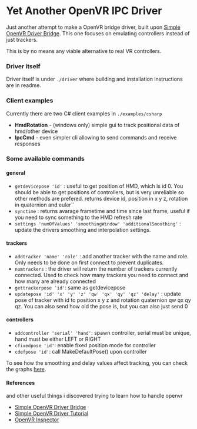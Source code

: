 # Yet Another OpenVR IPC Driver

Just another attempt to make a OpenVR bridge driver, built upon [Simple OpenVR Driver Bridge](https://github.com/ju1ce/Simple-OpenVR-Bridge-Driver).
This one focuses on emulating controllers instead of just trackers.

This is by no means any viable alternative to real VR controllers.

### Driver itself
Driver itself is under `./driver` where building and installation instructions are in readme.

### Client examples
Currently there are two C# client examples in `./examples/csharp`
- **HmdRotation** - (windows only) simple gui to track positional data of hmd/other device
- **IpcCmd** - even simpler cli allowing to send commands and receive responses

### Some available commands

#### general
- ```getdevicepose 'id'``` : useful to get position of HMD, which is id 0. You should be able to get positions of controllers, but is very unreliable so other methods are prefered.
returns device id, position in x y z, rotation in quaternion and euler``
- ```synctime``` : returns avarage frametime and time since last frame, useful if you need to sync something to the HMD refresh rate
- ```settings 'numOfValues' 'smoothingWindow' 'additionalSmoothing'``` : update the drivers smoothing and interpolation settings.
#### trackers
- ```addtracker 'name' 'role'``` : add another tracker with the name and role. Only needs to be done on first connect to prevent duplicates.
- ```numtrackers``` : the driver will return the number of trackers currently connected. Used to check how many trackers you need to connect and how many are already connected
- ```gettrackerpose 'id'```: same as getdevicepose
- ```updatepose 'id' 'x' 'y' 'z' 'qw' 'qx' 'qy' 'qz' 'delay'``` : update pose of tracker with id to position x y z and rotation quaternion qw qx qy qz. You can also send how old the pose is, but you can also just send 0
#### controllers
- ```addcontroller 'serial' 'hand'```: spawn controller, serial must be unique, hand must be either LEFT or RIGHT
- ```cfixedpose 'id'```: enable fixed position mode for controller
- ```cdefpose 'id'```: call MakeDefaultPose() upon controller

To see how the smoothing and delay values affect tracking, you can check the graphs [here](https://github.com/ju1ce/April-Tag-VR-FullBody-Tracker/wiki/Refining-parameters).

#### References
and other useful things i discovered trying to learn how to handle openvr
- [Simple OpenVR Driver Bridge](https://github.com/ju1ce/Simple-OpenVR-Bridge-Driver)
- [Simple OpenVR Driver Tutorial](https://github.com/terminal29/[Simple-OpenVR-Driver-Tutorial)
- [OpenVR Inspector](https://github.com/matzman666/OpenVR-Inspector/)